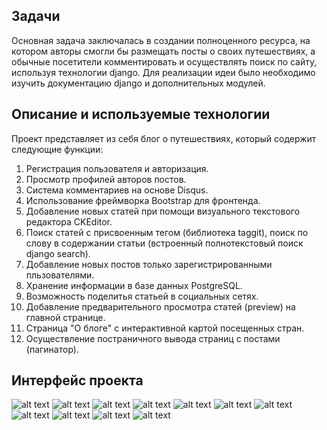 ## Задачи
Основная задача заключалась в создании полноценного ресурса, на котором авторы смогли бы размещать посты о своих путешествиях, а обычные посетители комментировать и осуществлять поиск по сайту, используя технологии django. Для реализации идеи было необходимо изучить документацию django и дополнительных модулей.

## Описание и используемые технологии
Проект представляет из себя блог о путешествиях, который содержит следующие функции:
  1. Регистрация пользователя и авторизация.
  2. Просмотр профилей авторов постов.
  3. Система комментариев на основе Disqus.
  4. Использование фреймворка Bootstrap для фронтенда.
  5. Добавление новых статей при помощи визуального текстового редактора CKEditor.
  6. Поиск статей с присвоенным тегом (библиотека taggit), поиск по слову в содержании статьи (встроенный полнотекстовый       поиск django search).
  7. Добавление новых постов только зарегистрированными пльзователями.
  8. Хранение информации в базе данных PostgreSQL.
  9. Возможность поделитья статьей в социальных сетях.
  10. Добавление предварительного просмотра статей (preview) на главной странице.
  11. Страница "О блоге" с интерактивной картой посещенных стран.
  12. Осуществление постраничного вывода страниц с постами (пагинатор).
  
  ## Интерфейс проекта
   ![alt text](https://cloud.githubusercontent.com/assets/29196496/26783000/b330462c-49fe-11e7-88de-924a55c79c1a.png)
   ![alt text](https://cloud.githubusercontent.com/assets/29196496/26785336/8185acb4-4a0a-11e7-8518-b8b5b1fc0a52.png)
   ![alt text](https://cloud.githubusercontent.com/assets/29196496/26785422/e9f6e31c-4a0a-11e7-8dd5-514ff718a3da.png)
   ![alt text](https://cloud.githubusercontent.com/assets/29196496/26785493/5b661ad6-4a0b-11e7-8b3b-0e07b055d32e.png)
   ![alt text](https://cloud.githubusercontent.com/assets/29196496/26785659/3fd66392-4a0c-11e7-99e4-2e6af2c9c61d.png)
   ![alt text](https://cloud.githubusercontent.com/assets/29196496/26796798/6a8afefa-4a33-11e7-9cba-41bc20fb1b2c.png)
   ![alt text](https://cloud.githubusercontent.com/assets/29196496/26794554/bd165e5c-4a2a-11e7-9710-7de632b562e6.png)
   ![alt text](https://cloud.githubusercontent.com/assets/29196496/26795603/f4340944-4a2e-11e7-9a93-9575b8de06fe.png)
   ![alt text](https://cloud.githubusercontent.com/assets/29196496/26795394/2a3b9260-4a2e-11e7-8372-6f2d30250ac7.png)
   ![alt text](https://cloud.githubusercontent.com/assets/29196496/26795474/6eab9a8a-4a2e-11e7-8b1e-5139538d86c5.png)
   ![alt text](https://cloud.githubusercontent.com/assets/29196496/26795881/f88f7928-4a2f-11e7-90af-9fef0d8ef3b4.png)
